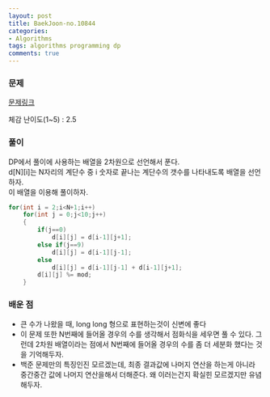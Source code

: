 ```yaml
---
layout: post
title: BaekJoon-no.10844
categories:
- Algorithms
tags: algorithms programming dp
comments: true
---
```


### 문제

[문제링크](https://www.acmicpc.net/problem/10844)

체감 난이도(1~5) : 2.5

### 풀이

DP에서 풀이에 사용하는 배열을 2차원으로 선언해서 푼다.  
d[N][i]는 N자리의 계단수 중 i 숫자로 끝나는 계단수의 갯수를 나타내도록 배열을 선언하자.   
이 배열을 이용해 풀이하자.

```c
for(int i = 2;i<N+1;i++)
	for(int j = 0;j<10;j++)
	{
		if(j==0)
			d[i][j] = d[i-1][j+1];
		else if(j==9)
			d[i][j] = d[i-1][j-1];
		else
			d[i][j] = d[i-1][j-1] + d[i-1][j+1];
		d[i][j] %= mod;
	}

```

### 배운 점

- 큰 수가 나왔을 때, long long 형으로 표현하는것이 신변에 좋다
- 이 문제 또한 N번째에 들어올 경우의 수를 생각해서 점화식을 세우면 풀 수 있다. 그런데 2차원 배열이라는 점에서 N번째에 들어올 경우의 수를 좀 더 세분화 했다는 것을 기억해두자.
- 백준 문제만의 특징인진 모르겠는데, 최종 결과값에 나머지 연산을 하는게 아니라 중간중간 값에 나머지 연산을해서 더해준다. 왜 이러는건지 확실힌 모르겠지만 유념해두자.

